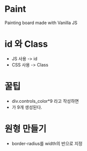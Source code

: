 # Paint
Painting board made with Vanilla JS

# id 와 Class
- JS 사용 -> id
- CSS 사용 -> Class

# 꿀팁
- div.controls_color*9 라고 작성하면 
- <div class="controls_color"></div> 가 9개 생성된다. 

# 원형 만들기
- border-radius를 width의 반으로 지정

